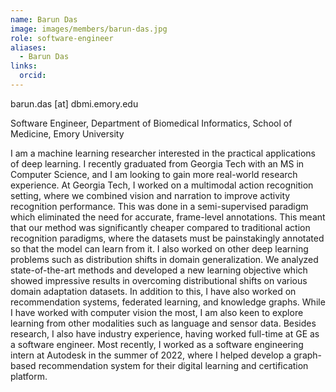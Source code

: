 ```yaml
---
name: Barun Das
image: images/members/barun-das.jpg
role: software-engineer
aliases:
  - Barun Das
links:
  orcid: 
---
```


barun.das [at] dbmi.emory.edu

Software Engineer, Department of Biomedical Informatics, School of Medicine, Emory University

I am a machine learning researcher interested in the practical applications of deep learning. I recently graduated from Georgia Tech with an MS in Computer Science, and I am looking to gain more real-world research experience.
At Georgia Tech, I worked on a multimodal action recognition setting, where we combined vision and narration to improve activity recognition performance. This was done in a semi-supervised paradigm which eliminated the need for accurate, frame-level annotations. This meant that our method was significantly cheaper compared to traditional action recognition paradigms, where the datasets must be painstakingly annotated so that the model can learn from it.
I also worked on other deep learning problems such as distribution shifts in domain generalization. We analyzed state-of-the-art methods and developed a new learning objective which showed impressive results in overcoming distributional shifts on various domain adaptation datasets. In addition to this, I have also worked on recommendation systems, federated learning, and knowledge graphs. While I have worked with computer vision the most, I am also keen to explore learning from other modalities such as language and sensor data.
Besides research, I also have industry experience, having worked full-time at GE as a software engineer. Most recently, I worked as a software engineering intern at Autodesk in the summer of 2022, where I helped develop a graph-based recommendation system for their digital learning and certification platform.